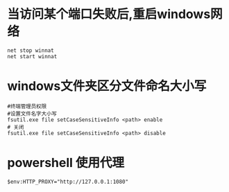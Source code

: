 # 当访问某个端口失败后,重启windows网络

```
net stop winnat
net start winnat
```

# windows文件夹区分文件命名大小写

```
#终端管理员权限
#设置文件名字大小写
fsutil.exe file setCaseSensitiveInfo <path> enable
# 关闭
fsutil.exe file setCaseSensitiveInfo <path> disable
```

# powershell 使用代理

```
$env:HTTP_PROXY="http://127.0.0.1:1080"
```

